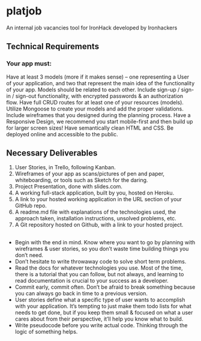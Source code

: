 # platjob
An internal job vacancies tool for IronHack developed by Ironhackers


## Technical Requirements

### Your app must:

Have at least 3 models (more if it makes sense) – one representing a User of your application, and two that represent the     main idea of the functionality of your app. Models should be related to each other.
Include sign-up / sign-in / sign-out functionality, with encrypted passwords & an authorization flow.
Have full CRUD routes for at least one of your resources (models).
Utilize Mongoose to create your models and add the proper validations.
Include wireframes that you designed during the planning process.
Have a Responsive Design, we recommend you start mobile-first and then build up for larger screen sizes!
Have semantically clean HTML and CSS.
Be deployed online and accessible to the public.


## Necessary Deliverables


1. User Stories, in Trello, following Kanban.
2. Wireframes of your app as scans/pictures of pen and paper, whiteboarding, or tools such as Sketch for the daring.
3. Project Presentation, done with slides.com.
4. A working full-stack application, built by you, hosted on Heroku.
5. A link to your hosted working application in the URL section of your GitHub repo.
6. A readme.md file with explanations of the technologies used, the approach taken, installation instructions, unsolved problems, etc.
7. A Git repository hosted on Github, with a link to your hosted project.


## 


* Begin with the end in mind. Know where you want to go by planning with wireframes & user stories, so you don’t waste time building things you don’t need.
* Don’t hesitate to write throwaway code to solve short term problems.
* Read the docs for whatever technologies you use. Most of the time, there is a tutorial that you can follow, but not always, and learning to read documentation is crucial to your success as a developer.
* Commit early, commit often. Don’t be afraid to break something because you can always go back in time to a previous version.
* User stories define what a specific type of user wants to accomplish with your application. It’s tempting to just make them todo lists for what needs to get done, but if you keep them small & focused on what a user cares about from their perspective, it’ll help you know what to build.
* Write pseudocode before you write actual code. Thinking through the logic of something helps.
